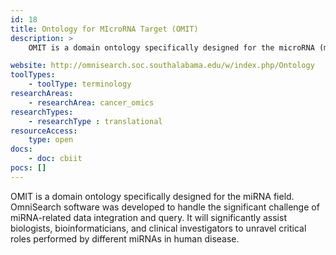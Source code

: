 ```yaml
---
id: 18
title: Ontology for MIcroRNA Target (OMIT)
description: >
    OMIT is a domain ontology specifically designed for the microRNA (miRNA) field. OmniSearch software was developed to handle the significant challenge of miRNA-related data integration and query.

website: http://omnisearch.soc.southalabama.edu/w/index.php/Ontology 
toolTypes:
    - toolType: terminology
researchAreas:
    - researchArea: cancer_omics
researchTypes:
    - researchType : translational
resourceAccess:
    type: open
docs:
    - doc: cbiit
pocs: []        
---
```

OMIT is a domain ontology specifically designed for the miRNA field. OmniSearch software was developed to handle the significant challenge of miRNA-related data integration and query. It will significantly assist biologists, bioinformaticians, and clinical investigators to unravel critical roles performed by different miRNAs in human disease.
